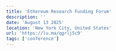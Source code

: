 ```yaml
---
title: 'Ethereum Research Funding Forum'
description: ''
date: 'August 13 2025'
location: 'New York City, United States'
url: 'https://lu.ma/qgrlj5c9'
tags: ['conference']
---
```


